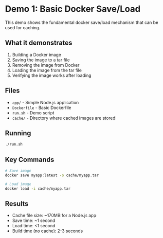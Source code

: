 # Demo 1: Basic Docker Save/Load

This demo shows the fundamental docker save/load mechanism that can be used for caching.

## What it demonstrates

1. Building a Docker image
2. Saving the image to a tar file
3. Removing the image from Docker
4. Loading the image from the tar file
5. Verifying the image works after loading

## Files

- `app/` - Simple Node.js application
- `Dockerfile` - Basic Dockerfile
- `run.sh` - Demo script
- `cache/` - Directory where cached images are stored

## Running

```bash
./run.sh
```

## Key Commands

```bash
# Save image
docker save myapp:latest -o cache/myapp.tar

# Load image
docker load -i cache/myapp.tar
```

## Results

- Cache file size: ~170MB for a Node.js app
- Save time: ~1 second
- Load time: <1 second
- Build time (no cache): 2-3 seconds